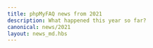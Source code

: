 ```yaml
---
title: phpMyFAQ news from 2021
description: What happened this year so far?
canonical: news/2021
layout: news_md.hbs
---
```

